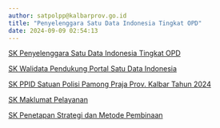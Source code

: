 ```yaml
---
author: satpolpp@kalbarprov.go.id
title: "Penyelenggara Satu Data Indonesia Tingkat OPD"
date: 2024-09-09 02:54:13
---
```

<p><a href="/file/RaTadhQecXzVM8ilzxuf.pdf">SK Penyelenggara Satu Data Indonesia Tingkat OPD</a></p>

<p><a href="/file/uafEZS5Vss58MmSsk169.pdf">SK Walidata Pendukung Portal Satu Data Indonesia</a></p>

<p><a href="/file/CJrhxaf3msudvM8jZbq1.pdf">SK PPID Satuan Polisi Pamong Praja Prov. Kalbar Tahun 2024</a></p>

<p><a href="/file/huAXl6ZkuEsPTZWYFhCB.pdf">SK Maklumat Pelayanan</a></p>

<p><a href="/file/7WkDnSvysV8MIFH8i4z8.pdf">SK Penetapan Strategi dan Metode Pembinaan</a></p>

<p></p>
